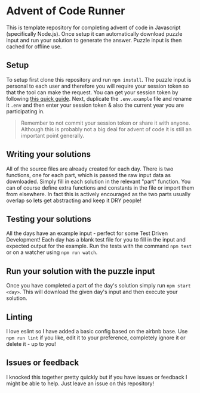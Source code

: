 # Advent of Code Runner

This is template repository for completing advent of code in Javascript (specifically Node.js). Once setup it can automatically download puzzle input and run your solution to generate the answer. Puzzle input is then cached for offline use.

## Setup

To setup first clone this repository and run `npm install`. The puzzle input is personal to each user and therefore you will require your session token so that the tool can make the request. You can get your session token by following [this quick guide](https://github.com/wimglenn/advent-of-code-wim/issues/1). Next, duplicate the `.env.example` file and rename it `.env` and then enter your session token & also the current year you are participating in.

> Remember to not commit your session token or share it with anyone. Although this is probably not a big deal for advent of code it is still an important point generally.

## Writing your solutions

All of the source files are already created for each day. There is two functions, one for each part, which is passed the raw input data as downloaded. Simply fill in each solution in the relevant "part" function. You can of course define extra functions and constants in the file or import them from elsewhere. In fact this is actively encouraged as the two parts usually overlap so lets get abstracting and keep it DRY people!

## Testing your solutions

All the days have an example input - perfect for some Test Driven Development! Each day has a blank test file for you to fill in the input and expected output for the example. Run the tests with the command `npm test` or on a watcher using `npm run watch`.

## Run your solution with the puzzle input

Once you have completed a part of the day's solution simply run `npm start <day>`. This will download the given day's input and then execute your solution.

## Linting

I love eslint so I have added a basic config based on the airbnb base. Use `npm run lint` if you like, edit it to your preference, completely ignore it or delete it - up to you!

## Issues or feedback

I knocked this together pretty quickly but if you have issues or feedback I might be able to help. Just leave an issue on this repository!